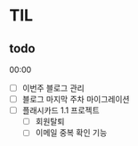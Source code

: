 # TIL

## todo

00:00

- [ ] 이번주 블로그 관리
- [ ] 블로그 마지막 주차 마이그레이션
- [ ] 플래시카드 1.1 프로젝트
  - [ ] 회원탈퇴
  - [ ] 이메일 중복 확인 기능
